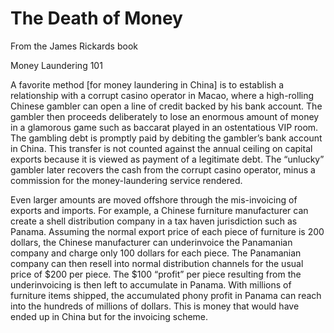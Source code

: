 # The Death of Money

From the James Rickards book

Money Laundering 101

A favorite method [for money laundering in China] is to establish a
relationship with a corrupt casino operator in Macao, where a
high-rolling Chinese gambler can open a line of credit backed by his
bank account. The gambler then proceeds deliberately to lose an
enormous amount of money in a glamorous game such as baccarat played
in an ostentatious VIP room. The gambling debt is promptly paid by
debiting the gambler’s bank account in China. This transfer is not
counted against the annual ceiling on capital exports because it is
viewed as payment of a legitimate debt. The “unlucky” gambler later
recovers the cash from the corrupt casino operator, minus a commission
for the money-laundering service rendered.

Even larger amounts are moved offshore through the mis-invoicing of
exports and imports. For example, a Chinese furniture manufacturer can
create a shell distribution company in a tax haven jurisdiction such
as Panama. Assuming the normal export price of each piece of furniture
is 200 dollars, the Chinese manufacturer can underinvoice the
Panamanian company and charge only 100 dollars for each piece. The
Panamanian company can then resell into normal distribution channels
for the usual price of $200 per piece. The $100 “profit” per piece
resulting from the underinvoicing is then left to accumulate in
Panama. With millions of furniture items shipped, the accumulated
phony profit in Panama can reach into the hundreds of millions of
dollars. This is money that would have ended up in China but for the
invoicing scheme.

